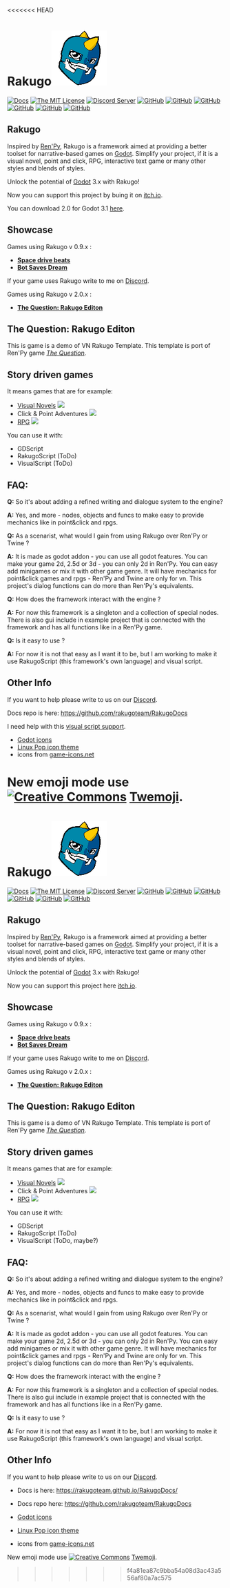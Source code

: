 <<<<<<< HEAD

# Rakugo![Logo](graphics/window_icon.png)
[![Docs](https://img.shields.io/badge/Docs-yellowgreen.svg?style=flat-square)](https://rakugoteam.github.io/RakugoDocs-new)
[![The MIT License](https://img.shields.io/badge/license-MIT-orange.svg?style=flat-square)](LICENSE)
[![Discord Server](https://img.shields.io/discord/484604562183815169.svg?style=flat-square)](https://discord.gg/K9gvjdg)
[![GitHub](https://img.shields.io/github/contributors/rakugoteam/Rakugo.svg?style=flat-square)](https://github.com/rakugoteam/Rakugo)
[![GitHub](https://img.shields.io/github/stars/rakugoteam/Rakugo.svg?style=flat-square)](https://github.com/rakugoteam/Rakugo)
[![GitHub](https://img.shields.io/github/forks/rakugoteam/Rakugo.svg?style=flat-square)](https://github.com/rakugoteam/Rakugo/network)
[![GitHub](https://img.shields.io/github/watchers/badges/shields.svg?label=Watch&style=flat-square)](https://github.com/rakugoteam/Rakugo)
[![GitHub](https://img.shields.io/github/issues/rakugoteam/Rakugo.svg?style=flat-square)](https://github.com/rakugoteam/Rakugo/issues)
[![GitHub](https://img.shields.io/github/issues-closed/rakugoteam/Rakugo.svg?style=flat-square)](https://github.com/rakugoteam/Rakugo/issues)

## Rakugo

Inspired by [Ren'Py](https://www.renpy.org), Rakugo is a framework aimed at providing a better toolset for narrative-based games on [Godot](https://godotengine.org). Simplify your project, if it is a visual novel, point and click, RPG, interactive text game or many other styles and blends of styles.

Unlock the potential of [Godot](https://godotengine.org) 3.x with Rakugo!

Now you can support this project by buing it on [itch.io](https://jebedaia.itch.io/rakugo).

You can download 2.0 for Godot 3.1 [here](https://github.com/rakugoteam/Rakugo/releases).

## Showcase

Games using Rakugo v 0.9.x :
- [**Space drive beats**](https://plopsis.itch.io/space-drive-beats)
- [**Bot Saves Dream**](https://plopsis.itch.io/curator-bot)

If your game uses Rakugo write to me on [Discord](https://discord.gg/K9gvjdg).

Games using Rakugo v 2.0.x :
- [**The Question: Rakugo Editon**](https://github.com/rakugoteam/Rakugo/tree/the-question-1.2)

## The Question: Rakugo Editon

This is game is a demo of VN Rakugo Template.
This template is port of Ren'Py game [*The Question*](https://games.renpy.org/game/question).

## Story driven games

It means games that are for example:

- [Visual Novels](https://github.com/rakugoteam/Rakugo/tree/the-question) ![](https://img.shields.io/badge/VN-100%25-brightgreen.svg?style=flat-square)
- Click & Point Adventures ![](https://img.shields.io/badge/Adv-25%25-yellowgreen.svg?style=flat-square)
- [RPG](https://github.com/rakugoteam/rakugo-open-rpg) ![](https://img.shields.io/badge/RPG-55%25-green.svg?style=flat-square)

You can use it with:
- GDScript
- RakugoScript (ToDo)
- VisualScript (ToDo)

## FAQ:

**Q:** So it's about adding a refined writing and dialogue system to the engine? </p>
**A:** Yes, and more - nodes, objects and funcs to make easy to provide mechanics like in point&click and rpgs.

**Q:** As a scenarist, what would I gain from using Rakugo over Ren'Py or Twine ? </p>
**A:** It is made as godot addon - you can use all godot features.
You can make your game 2d, 2.5d or 3d - you can only 2d in Ren'Py.
You can easy add minigames or mix it with other game genre.
It will have mechanics for point&click games and rpgs - Ren'Py and Twine are only for vn.
This project's dialog functions can do more than Ren'Py's equivalents.

**Q:** How does the framework interact with the engine ? </p>
**A:** For now this framework is a singleton and a collection of special nodes. There is also gui include in example project that is connected with the framework and has all functions like in a Ren'Py game.

**Q:** Is it easy to use ?</p>
**A:** For now it is not that easy as I want it to be, but I am working to make it use RakugoScript (this framework's own language) and visual script.


## Other Info

If you want to help please write to us on our [Discord](https://discord.gg/K9gvjdg).

Docs repo is here: https://github.com/rakugoteam/RakugoDocs

I need help with this [visual script support](https://github.com/rakugoteam/Rakugo/issues/26).

- [Godot icons](https://github.com/godotengine/godot-design/tree/master/engine/icons/optimized)
- [Linux Pop icon theme](https://github.com/pop-os/icon-theme)
- icons from [game-icons.net](https://game-icons.net)

New emoji mode use [![Creative Commons](https://img.shields.io/badge/license-CC0%201.0-orange.svg?style=flat-square)](http://creativecommons.org/publicdomain/zero/1.0/) [Twemoji](https://twemoji.twitter.com/).
=======

# Rakugo![Logo](graphics/window_icon.png)
[![Docs](https://img.shields.io/badge/Docs-yellowgreen.svg?style=flat-square)](https://rakugoteam.github.io/RakugoDocs-new)
[![The MIT License](https://img.shields.io/badge/license-MIT-orange.svg?style=flat-square)](LICENSE)
[![Discord Server](https://img.shields.io/discord/484604562183815169.svg?style=flat-square)](https://discord.gg/K9gvjdg)
[![GitHub](https://img.shields.io/github/contributors/rakugoteam/Rakugo.svg?style=flat-square)](https://github.com/rakugoteam/Rakugo)
[![GitHub](https://img.shields.io/github/stars/rakugoteam/Rakugo.svg?style=flat-square)](https://github.com/rakugoteam/Rakugo)
[![GitHub](https://img.shields.io/github/forks/rakugoteam/Rakugo.svg?style=flat-square)](https://github.com/rakugoteam/Rakugo/network)
[![GitHub](https://img.shields.io/github/watchers/badges/shields.svg?label=Watch&style=flat-square)](https://github.com/rakugoteam/Rakugo)
[![GitHub](https://img.shields.io/github/issues/rakugoteam/Rakugo.svg?style=flat-square)](https://github.com/rakugoteam/Rakugo/issues)
[![GitHub](https://img.shields.io/github/issues-closed/rakugoteam/Rakugo.svg?style=flat-square)](https://github.com/rakugoteam/Rakugo/issues)

## Rakugo

Inspired by [Ren'Py](https://www.renpy.org), Rakugo is a framework aimed at providing a better toolset for narrative-based games on [Godot](https://godotengine.org). Simplify your project, if it is a visual novel, point and click, RPG, interactive text game or many other styles and blends of styles.

Unlock the potential of [Godot](https://godotengine.org) 3.x with Rakugo!

Now you can support this project here [itch.io](https://rakugoteam.github.io/donations/).

<!-- You can download 2.0 for Godot 3.1 [here](https://github.com/rakugoteam/Rakugo/releases). -->

## Showcase

Games using Rakugo v 0.9.x :
- [**Space drive beats**](https://plopsis.itch.io/space-drive-beats)
- [**Bot Saves Dream**](https://plopsis.itch.io/curator-bot)

If your game uses Rakugo write to me on [Discord](https://discord.gg/K9gvjdg).

Games using Rakugo v 2.0.x :
- [**The Question: Rakugo Editon**](https://github.com/rakugoteam/Rakugo/tree/the-question)

## The Question: Rakugo Editon

This is game is a demo of VN Rakugo Template.
This template is port of Ren'Py game [*The Question*](https://games.renpy.org/game/question).

## Story driven games

It means games that are for example:

- [Visual Novels](https://github.com/rakugoteam/Rakugo/tree/the-question) ![](https://img.shields.io/badge/VN-100%25-brightgreen.svg?style=flat-square)
- Click & Point Adventures ![](https://img.shields.io/badge/Adv-25%25-yellowgreen.svg?style=flat-square)
- [RPG](https://github.com/rakugoteam/rakugo-open-rpg) ![](https://img.shields.io/badge/RPG-55%25-green.svg?style=flat-square)

You can use it with:
- GDScript
- RakugoScript (ToDo)
- VisualScript (ToDo, maybe?)

## FAQ:

**Q:** So it's about adding a refined writing and dialogue system to the engine? </p>
**A:** Yes, and more - nodes, objects and funcs to make easy to provide mechanics like in point&click and rpgs.

**Q:** As a scenarist, what would I gain from using Rakugo over Ren'Py or Twine ? </p>
**A:** It is made as godot addon - you can use all godot features.
You can make your game 2d, 2.5d or 3d - you can only 2d in Ren'Py.
You can easy add minigames or mix it with other game genre.
It will have mechanics for point&click games and rpgs - Ren'Py and Twine are only for vn.
This project's dialog functions can do more than Ren'Py's equivalents.

**Q:** How does the framework interact with the engine ? </p>
**A:** For now this framework is a singleton and a collection of special nodes. There is also gui include in example project that is connected with the framework and has all functions like in a Ren'Py game.

**Q:** Is it easy to use ?</p>
**A:** For now it is not that easy as I want it to be, but I am working to make it use RakugoScript (this framework's own language) and visual script.


## Other Info

If you want to help please write to us on our [Discord](https://discord.gg/K9gvjdg).

- Docs is here: https://rakugoteam.github.io/RakugoDocs/
- Docs repo here: https://github.com/rakugoteam/RakugoDocs

- [Godot icons](https://github.com/godotengine/godot-design/tree/master/engine/icons/optimized)
- [Linux Pop icon theme](https://github.com/pop-os/icon-theme)
- icons from [game-icons.net](https://game-icons.net)

New emoji mode use [![Creative Commons](https://img.shields.io/badge/license-CC0%201.0-orange.svg?style=flat-square)](http://creativecommons.org/publicdomain/zero/1.0/) [Twemoji](https://twemoji.twitter.com/).
>>>>>>> f4a81ea87c9bba54a08d3ac43a556af80a7ac575
